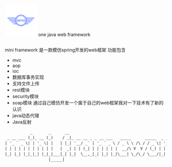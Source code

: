 <img src = "mini.png" height="100" width="100" />
one java web framework


##
mini framework 是一款模仿spring开发的web框架
功能包含
- mvc
- aop
- ioc
- 数据库事务实现
- 支持文件上传
- rest模块
- security模块
- soap模块
通过自己模仿开发一个属于自己的web框架我对一下技术有了新的认识
- java动态代理
- Java反射


```html
           _       _      __                                             _
 _ __ ___ (_)_ __ (_)    / _|_ __ __ _ _ __ ___   _____      _____  _ __| | __
| '_ ` _ \| | '_ \| |   | |_| '__/ _` | '_ ` _ \ / _ \ \ /\ / / _ \| '__| |/ /
| | | | | | | | | | |   |  _| | | (_| | | | | | |  __/\ V  V / (_) | |  |   <
|_| |_| |_|_|_| |_|_|___|_| |_|  \__,_|_| |_| |_|\___| \_/\_/ \___/|_|  |_|\_\
                   |_____|

```
